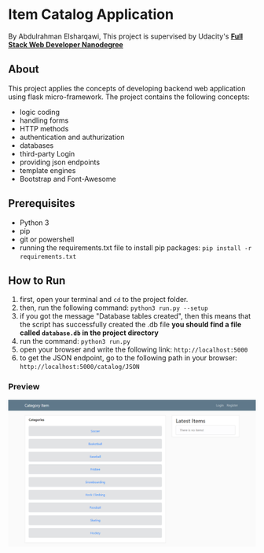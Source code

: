 # Item Catalog Application
By Abdulrahman Elsharqawi, This project is supervised by Udacity's **[Full Stack Web Developer Nanodegree](https://www.udacity.com/course/nd004)**

## About
This project applies the concepts of developing backend web application using
flask micro-framework. The project contains the following concepts:
* logic coding
* handling forms
* HTTP methods
* authentication and authurization
* databases
* third-party Login
* providing json endpoints
* template engines
* Bootstrap and Font-Awesome

## Prerequisites
* Python 3
* pip
* git or powershell
* running the requirements.txt file to install pip packages: `pip install -r requirements.txt`

## How to Run
  1. first, open your terminal and `cd` to the project folder.
  2. then, run the following command: `python3 run.py --setup`
  3. if you got the message "Database tables created", then this means that the script has successfully created the .db file **you should find a file called `database.db` in the project directory**
  4. run the command: `python3 run.py`
  5. open your browser and write the following link: `http://localhost:5000`
  6. to get the JSON endpoint, go to the following path in your browser: `http://localhost:5000/catalog/JSON`

### Preview
![Item Catalog Application](preview.png?raw=true "Item Catalog Application")
